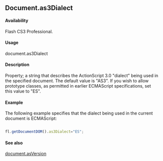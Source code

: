 ## Document.as3Dialect

#### Availability

Flash CS3 Professional.

#### Usage

document.as3Dialect

#### Description

Property; a string that describes the ActionScript 3.0 "dialect" being used in the specified document. The default value is "AS3". If you wish to allow prototype classes, as permitted in earlier ECMAScript specifications, set this value to "ES".

#### Example

The following example specifies that the dialect being used in the current document is ECMAScript:

```javascript

fl.getDocumentDOM().as3Dialect="ES";

```

#### See also

[document.asVersion](../Document_object/docume21.md)
